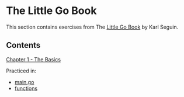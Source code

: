 # The Little Go Book

This section contains exercises from The [Little Go Book](https://github.com/karlseguin/the-little-go-book) by Karl Seguin.

## Contents

[Chapter 1 - The Basics](https://github.com/karlseguin/the-little-go-book/blob/master/en/go.md#chapter-1---the-basics)

Practiced in:

- [main.go](01_basics/main.go)
- [functions](01_functions/)

